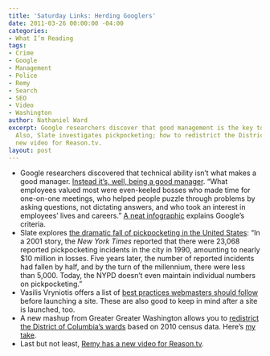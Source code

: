 ```yaml
---
title: 'Saturday Links: Herding Googlers'
date: 2011-03-26 00:00:00 -04:00
categories:
- What I’m Reading
tags:
- Crime
- Google
- Management
- Police
- Remy
- Search
- SEO
- Video
- Washington
author: Nathaniel Ward
excerpt: Google researchers discover that good management is the key to good management.
  Also, Slate investigates pickpocketing; how to redistrict the District; and Remy's
  new video for Reason.tv.
layout: post
---
```


  * Google researchers discovered that technical ability isn’t what makes a good manager. [Instead it’s, well, being a good manager][1]. “What employees valued most were even-keeled bosses who made time for one-on-one meetings, who helped people puzzle through problems by asking questions, not dictating answers, and who took an interest in employees’ lives and careers.” [A neat infographic][2] explains Google’s criteria.
  * Slate explores [the dramatic fall of pickpocketing in the United States][3]: “In a 2001 story, the *New York Times* reported that there were 23,068 reported pickpocketing incidents in the city in 1990, amounting to nearly $10 million in losses. Five years later, the number of reported incidents had fallen by half, and by the turn of the millennium, there were less than 5,000. Today, the NYPD doesn’t even maintain individual numbers on pickpocketing.”
  * Vasilis Vryniotis offers a list of [best practices webmasters should follow][4] before launching a site. These are also good to keep in mind after a site is launched, too.
  * A new mashup from Greater Greater Washington allows you to [redistrict the District of Columbia’s wards][5] based on 2010 census data. Here’s [my take][6].
  * Last but not least, [Remy has a new video for Reason.tv](https://www.youtube.com/watch?v=iWloySIHcvg).

 [1]: http://www.nytimes.com/2011/03/13/business/13hire.html
 [2]: http://www.nytimes.com/imagepages/2011/03/11/business/20110313_sbn_GOOGLE-HIRES-graphic.html?ref=business
 [3]: http://www.slate.com/id/2286010/pagenum/all/
 [4]: http://www.webseoanalytics.com/blog/seo-checklist-60-essential-checks-before-launching-a-website/
 [5]: http://redistricting.greatergreaterwashington.org/
 [6]: http://redistricting.greatergreaterwashington.org/#560-66i5qdn7